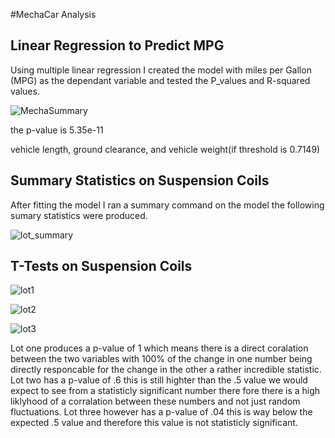 #MechaCar Analysis

## Linear Regression to Predict MPG

Using multiple linear regression I created the model with miles per Gallon (MPG) as the dependant variable and tested the P_values and R-squared values. 


![MechaSummary](https://user-images.githubusercontent.com/111584967/218908242-bfb58124-1a86-4a6d-ae39-4efe087db8c5.PNG)


the p-value is 5.35e-11 

vehicle length, ground clearance, and vehicle weight(if threshold is 0.7149)  


## Summary Statistics on Suspension Coils
After fitting the model I ran a summary command on the model the following sumary statistics were produced.


![lot_summary](https://user-images.githubusercontent.com/111584967/218908573-0c70d182-6088-426e-839b-382c13af0aae.PNG)




## T-Tests on Suspension Coils

![lot1](https://user-images.githubusercontent.com/111584967/218909455-3f34ccf6-d822-49d2-983c-4aabcf701978.PNG)

![lot2](https://user-images.githubusercontent.com/111584967/218909472-9f714984-4284-4a3f-9a15-75f6b2b5035c.PNG)

![lot3](https://user-images.githubusercontent.com/111584967/218909511-56571089-7842-4fa1-937d-e9d5a28678f6.PNG)

Lot one produces a p-value of 1 which means there is a direct coralation between the two variables with 100% of the change in one number being directly responcable for the change in the other a rather incredible statistic. Lot two has a p-value of .6 this is still highter than the .5 value we would expect to see from a statisticly significant number there fore there is a high liklyhood of a corralation between these numbers and not just random fluctuations. Lot three however has a p-value of .04 this is way below the expected .5 value and therefore this value is not statisticly significant. 
